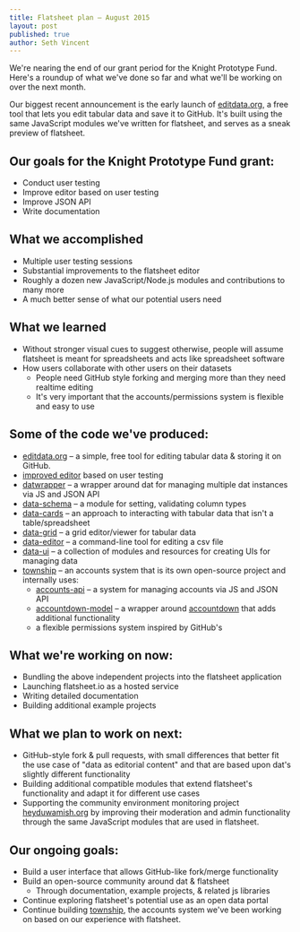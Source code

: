 ```yaml
---
title: Flatsheet plan – August 2015
layout: post
published: true
author: Seth Vincent
---
```


We're nearing the end of our grant period for the Knight Prototype Fund. Here's a roundup of what we've done so far and what we'll be working on over the next month.

Our biggest recent announcement is the early launch of [editdata.org](http://editdata.org), a free tool that lets you edit tabular data and save it to GitHub. It's built using the same JavaScript modules we've written for flatsheet, and serves as a sneak preview of flatsheet.

## Our goals for the Knight Prototype Fund grant:
- Conduct user testing
- Improve editor based on user testing
- Improve JSON API
- Write documentation

## What we accomplished
- Multiple user testing sessions
- Substantial improvements to the flatsheet editor
- Roughly a dozen new JavaScript/Node.js modules and contributions to many more
- A much better sense of what our potential users need

## What we learned
- Without stronger visual cues to suggest otherwise, people will assume flatsheet is meant for spreadsheets and acts like spreadsheet software
- How users collaborate with other users on their datasets
  - People need GitHub style forking and merging more than they need realtime editing
  - It's very important that the accounts/permissions system is flexible and easy to use

## Some of the code we've produced:
- [editdata.org](http://editdata.org) – a simple, free tool for editing tabular data & storing it on GitHub.
- [improved editor](http://github.com/sethvincent/editor-prototype) based on user testing
- [datwrapper](http://github.com/flatsheet/datwrapper) – a wrapper around dat for managing multiple dat instances via JS and JSON API
- [data-schema](http://github.com/sethvincent/data-schema) – a module for setting, validating column types
- [data-cards](http://github.com/sethvincent/data-cards) – an approach to interacting with tabular data that isn't a table/spreadsheet
- [data-grid](http://github.com/sethvincent/data-grid) – a grid editor/viewer for tabular data
- [data-editor](http://github.com/sethvincent/data-editor) – a command-line tool for editing a csv file
- [data-ui](http://github.com/sethvincent/data-ui) – a collection of modules and resources for creating UIs for managing data
- [township](http://github.com/civicmakerlab/township) – an accounts system that is its own open-source project and internally uses:
  - [accounts-api](http://github.com/lukeswart/accounts-api) – a system for managing accounts via JS and JSON API
  - [accountdown-model](http://github.com/sethvincent/accountdown-model) – a wrapper around [accountdown](http://github.com/substack/accountdown) that adds additional functionality
  - a flexible permissions system inspired by GitHub's

## What we're working on now:
- Bundling the above independent projects into the flatsheet application
- Launching flatsheet.io as a hosted service
- Writing detailed documentation
- Building additional example projects

## What we plan to work on next:
- GitHub-style fork & pull requests, with small differences that better fit the use case of "data as editorial content" and that are based upon dat's slightly different functionality
- Building additional compatible modules that extend flatsheet's functionality and adapt it for different use cases
- Supporting the community environment monitoring project [heyduwamish.org](http://heyduwamish.org) by improving their moderation and admin functionality through the same JavaScript modules that are used in flatsheet.

## Our ongoing goals:
- Build a user interface that allows GitHub-like fork/merge functionality
- Build an open-source community around dat & flatsheet 
  - Through documentation, example projects, & related js libraries
- Continue exploring flatsheet's potential use as an open data portal
- Continue building [township](http://github.com/civicmakerlab/township), the accounts system we've been working on based on our experience with flatsheet.
